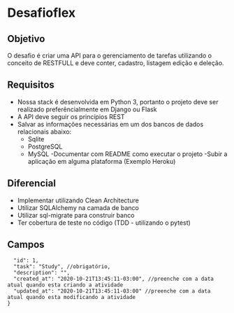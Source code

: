 # Desafioflex
## Objetivo
O desafio é criar uma API para o gerenciamento de tarefas utilizando o conceito de RESTFULL e deve conter, cadastro, listagem edição e deleção.

## Requisitos
- Nossa stack é desenvolvida em Python 3, portanto o projeto deve ser realizado preferêncialmente em Django ou Flask
- A API deve seguir os princípios REST 
- Salvar as informações necessárias em um dos bancos de dados relacionais abaixo:
  - Sqlite
  - PostgreSQL
  - MySQL
-Documentar com README como executar o projeto
-Subir a aplicação em alguma plataforma (Exemplo Heroku)

## Diferencial
- Implementar utilizando Clean Architecture
- Utilizar SQLAlchemy na camada de banco
- Utilizar sql-migrate para construir banco
- Ter cobertura de teste no código (TDD - utilizando o pytest)

## Campos
```{
  "id": 1,
  "task": "Study", //obrigatório,
  "description": "",
  "created_at": "2020-10-21T13:45:11-03:00", //preenche com a data atual quando esta criando a atividade
  "updated_at": "2020-10-21T13:45:11-03:00" //preenche com a data atual quando esta modificando a atividade
} 
